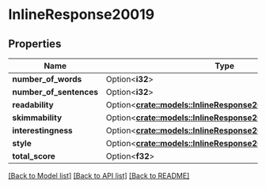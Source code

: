 # InlineResponse20019

## Properties

Name | Type | Description | Notes
------------ | ------------- | ------------- | -------------
**number_of_words** | Option<**i32**> |  | [optional]
**number_of_sentences** | Option<**i32**> |  | [optional]
**readability** | Option<[**crate::models::InlineResponse20019Readability**](inline_response_200_19_readability.md)> |  | [optional]
**skimmability** | Option<[**crate::models::InlineResponse20019Skimmability**](inline_response_200_19_skimmability.md)> |  | [optional]
**interestingness** | Option<[**crate::models::InlineResponse20019Interestingness**](inline_response_200_19_interestingness.md)> |  | [optional]
**style** | Option<[**crate::models::InlineResponse20019Style**](inline_response_200_19_style.md)> |  | [optional]
**total_score** | Option<**f32**> |  | [optional]

[[Back to Model list]](../README.md#documentation-for-models) [[Back to API list]](../README.md#documentation-for-api-endpoints) [[Back to README]](../README.md)


